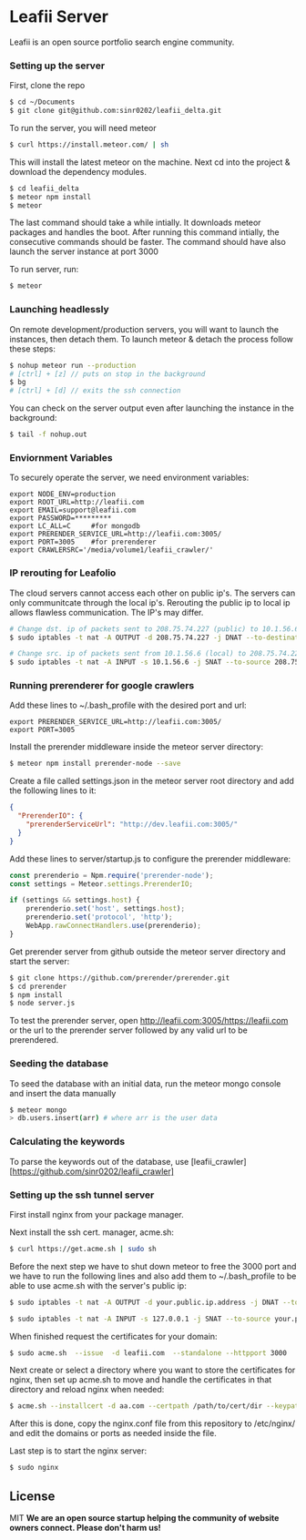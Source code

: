 # Leafii Server

Leafii is an open source portfolio search engine community.

### Setting up the server

First, clone the repo

```sh
$ cd ~/Documents
$ git clone git@github.com:sinr0202/leafii_delta.git
```
To run the server, you will need meteor

```sh
$ curl https://install.meteor.com/ | sh
```

This will install the latest meteor on the machine. Next cd into the project & download the dependency modules.

```sh
$ cd leafii_delta
$ meteor npm install
$ meteor
```

The last command should take a while intially. It downloads meteor packages and handles the boot. After running this command intially, the consecutive commands should be faster. The command should have also launch the server instance at port 3000

To run server, run:

```sh
$ meteor
```

### Launching headlessly

On remote development/production servers, you will want to launch the instances, then detach them. To launch meteor & detach the process follow these steps:

```sh
$ nohup meteor run --production
# [ctrl] + [z] // puts on stop in the background
$ bg
# [ctrl] + [d] // exits the ssh connection
```

You can check on the server output even after launching the instance in the background:

```sh
$ tail -f nohup.out
```

### Enviornment Variables

To securely operate the server, we need environment variables:
```
export NODE_ENV=production
export ROOT_URL=http://leafii.com
export EMAIL=support@leafii.com
export PASSWORD=*********
export LC_ALL=C     #for mongodb
export PRERENDER_SERVICE_URL=http://leafii.com:3005/
export PORT=3005    #for prerenderer
export CRAWLERSRC='/media/volume1/leafii_crawler/'
```

### IP rerouting for Leafolio

The cloud servers cannot access each other on public ip's. The servers can only communitcate through the local ip's. Rerouting the public ip to local ip allows flawless communication. The IP's may differ.

```sh
# Change dst. ip of packets sent to 208.75.74.227 (public) to 10.1.56.6 (local)
$ sudo iptables -t nat -A OUTPUT -d 208.75.74.227 -j DNAT --to-destination 10.1.56.6

# Change src. ip of packets sent from 10.1.56.6 (local) to 208.75.74.227 (public)
$ sudo iptables -t nat -A INPUT -s 10.1.56.6 -j SNAT --to-source 208.75.74.227
```

### Running prerenderer for google crawlers

Add these lines to ~/.bash_profile with the desired port and url:

```
export PRERENDER_SERVICE_URL=http://leafii.com:3005/
export PORT=3005
```

Install the prerender middleware inside the meteor server directory:

```sh
$ meteor npm install prerender-node --save
```

Create a file called settings.json in the meteor server root directory and add the following lines to it:

```json
{
  "PrerenderIO": {
    "prerenderServiceUrl": "http://dev.leafii.com:3005/"
  }
}
```

Add these lines to server/startup.js to configure the prerender middleware:

```js
const prerenderio = Npm.require('prerender-node');
const settings = Meteor.settings.PrerenderIO;

if (settings && settings.host) {
    prerenderio.set('host', settings.host);
    prerenderio.set('protocol', 'http');
    WebApp.rawConnectHandlers.use(prerenderio);
}
```

Get prerender server from github outside the meteor server directory and start the server:

```sh
$ git clone https://github.com/prerender/prerender.git
$ cd prerender
$ npm install
$ node server.js
```

To test the prerender server, open http://leafii.com:3005/https://leafii.com or the url to the prerender server followed by any valid url to be prerendered.


### Seeding the database

To seed the database with an initial data, run the meteor mongo console and insert the data manually

```sh
$ meteor mongo
> db.users.insert(arr) # where arr is the user data
```

### Calculating the keywords

To parse the keywords out of the database, use [leafii_crawler][https://github.com/sinr0202/leafii_crawler]

### Setting up the ssh tunnel server

First install nginx from your package manager.

Next install the ssh cert. manager, acme.sh:

```sh
$ curl https://get.acme.sh | sudo sh
```

Before the next step we have to shut down meteor to free the 3000 port and we have to run the following
lines and also add them to ~/.bash_profile to be able to use acme.sh with the server's public ip:

```sh
$ sudo iptables -t nat -A OUTPUT -d your.public.ip.address -j DNAT --to-destination 127.0.0.1

$ sudo iptables -t nat -A INPUT -s 127.0.0.1 -j SNAT --to-source your.public.ip.address
```

When finished request the certificates for your domain:

```sh
$ sudo acme.sh  --issue  -d leafii.com  --standalone --httpport 3000
```

Next create or select a directory where you want to store the certificates for nginx,
then set up acme.sh to move and handle the certificates in that directory and reload nginx when needed:

```sh
$ acme.sh --installcert -d aa.com --certpath /path/to/cert/dir --keypath /path/to/cert/dir --capath /path/to/cert/dir --fullchainpath /path/to/cert/dir --reloadcmd  "sudo nginx -s reload"
```

After this is done, copy the nginx.conf file from this repository to /etc/nginx/ and edit
the domains or ports as needed inside the file.

Last step is to start the nginx server:

```sh
$ sudo nginx
```

License
----
MIT
**We are an open source startup helping the community of website owners connect. Please don't harm us!**
